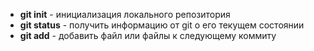 - **git init** - инициализация локального репозитория
- **git status** - получить информацию от git о его текущем состоянии
- **git add** - добавить файл или файлы к следующему коммиту
